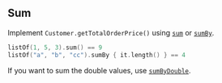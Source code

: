 ## Sum

Implement `Customer.getTotalOrderPrice()` using
[`sum`](https://kotlinlang.org/api/latest/jvm/stdlib/kotlin.collections/kotlin.-iterable/sum.html) or
[`sumBy`](https://kotlinlang.org/api/latest/jvm/stdlib/kotlin.collections/kotlin.-iterable/sum-by.html).

```kotlin
listOf(1, 5, 3).sum() == 9
listOf("a", "b", "cc").sumBy { it.length() } == 4
```

If you want to sum the double values, use
[`sumByDouble`](https://kotlinlang.org/api/latest/jvm/stdlib/kotlin.collections/kotlin.-iterable/sum-by-double.html).